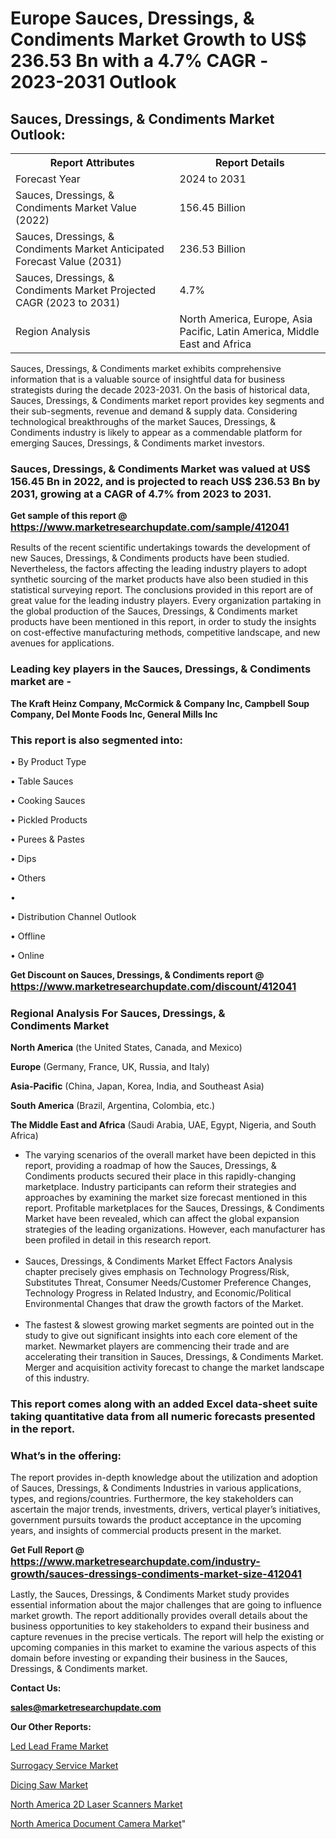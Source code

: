 # Europe Sauces, Dressings, & Condiments Market Growth to US$ 236.53 Bn with a 4.7% CAGR - 2023-2031 Outlook

<html>
<body>

<h2>Sauces, Dressings, & Condiments Market Outlook:</h2>

<table>
  <tr>
    <th>Report Attributes</th>
    <th>Report Details</th>
  </tr>
  <tr>
    <td>Forecast Year</td>
    <td>2024 to 2031</td>
  </tr>
  <tr>
    <td>Sauces, Dressings, & Condiments Market Value (2022)</td>
    <td>156.45 Billion</td>
  </tr>
  <tr>
    <td>Sauces, Dressings, & Condiments Market Anticipated Forecast Value (2031)</td>
    <td>236.53 Billion</td>
  </tr>
  <tr>
    <td>Sauces, Dressings, & Condiments Market Projected CAGR (2023 to 2031)</td>
    <td>4.7%</td>
  </tr>
  <tr>
    <td>Region Analysis</td>
    <td>North America, Europe, Asia Pacific, Latin America, Middle East and Africa</td>
  </tr>
</table>

</body>
</html>

Sauces, Dressings, & Condiments market exhibits comprehensive information that is a valuable source of insightful data for business strategists during the decade 2023-2031. On the basis of historical data, Sauces, Dressings, & Condiments market report provides key segments and their sub-segments, revenue and demand &amp; supply data. Considering technological breakthroughs of the market Sauces, Dressings, & Condiments industry is likely to appear as a commendable platform for emerging Sauces, Dressings, & Condiments market investors.

<strong><h3>Sauces, Dressings, & Condiments Market was valued at US$ 156.45 Bn in 2022, and is projected to reach US$ 236.53 Bn by 2031, growing at a CAGR of 4.7% from 2023 to 2031.</h3></strong>

<strong>Get sample of this report @ <a href=https://www.marketresearchupdate.com/sample/412041><font size=3 color=#0000ff>https://www.marketresearchupdate.com/sample/412041</font></a></strong>

Results of the recent scientific undertakings towards the development of new Sauces, Dressings, & Condiments products have been studied. Nevertheless, the factors affecting the leading industry players to adopt synthetic sourcing of the market products have also been studied in this statistical surveying report. The conclusions provided in this report are of great value for the leading industry players. Every organization partaking in the global production of the Sauces, Dressings, & Condiments market products have been mentioned in this report, in order to study the insights on cost-effective manufacturing methods, competitive landscape, and new avenues for applications.

<strong><h3>Leading key players in the Sauces, Dressings, & Condiments market are -</h3></strong>

<strong>The Kraft Heinz Company, McCormick & Company Inc, Campbell Soup Company, Del Monte Foods Inc, General Mills Inc</strong>

<strong><h3>This report is also segmented into:</h3></strong>

• By Product Type

• Table Sauces

• Cooking Sauces

• Pickled Products

• Purees & Pastes

• Dips

• Others

• 

• Distribution Channel Outlook 

• Offline

• Online

<strong>Get Discount on Sauces, Dressings, & Condiments report @ <a href=https://www.marketresearchupdate.com/discount/412041><font size=3 color=#0000ff>https://www.marketresearchupdate.com/discount/412041</font></a></strong>

<strong><h3>Regional Analysis For Sauces, Dressings, & Condiments Market</h3></strong>

<strong>North America</strong> (the United States, Canada, and Mexico)

<strong>Europe</strong> (Germany, France, UK, Russia, and Italy)

<strong>Asia-Pacific</strong> (China, Japan, Korea, India, and Southeast Asia)

<strong>South America</strong> (Brazil, Argentina, Colombia, etc.)

<strong>The Middle East and Africa</strong> (Saudi Arabia, UAE, Egypt, Nigeria, and South Africa)

<ul>
  <li>The varying scenarios of the overall market have been depicted in this report, providing a roadmap of how the Sauces, Dressings, & Condiments products secured their place in this rapidly-changing marketplace. Industry participants can reform their strategies and approaches by examining the market size forecast mentioned in this report. Profitable marketplaces for the Sauces, Dressings, & Condiments Market have been revealed, which can affect the global expansion strategies of the leading organizations. However, each manufacturer has been profiled in detail in this research report.</li><br>
  <li>Sauces, Dressings, & Condiments Market Effect Factors Analysis chapter precisely gives emphasis on Technology Progress/Risk, Substitutes Threat, Consumer Needs/Customer Preference Changes, Technology Progress in Related Industry, and Economic/Political Environmental Changes that draw the growth factors of the Market.</li><br>
  <li>The fastest &amp; slowest growing market segments are pointed out in the study to give out significant insights into each core element of the market. Newmarket players are commencing their trade and are accelerating their transition in Sauces, Dressings, & Condiments Market. Merger and acquisition activity forecast to change the market landscape of this industry.</li>
</ul>
<strong><h3>This report comes along with an added Excel data-sheet suite taking quantitative data from all numeric forecasts presented in the report.</h3></strong>

<strong><h3>What’s in the offering:</h3></strong> The report provides in-depth knowledge about the utilization and adoption of Sauces, Dressings, & Condiments Industries in various applications, types, and regions/countries. Furthermore, the key stakeholders can ascertain the major trends, investments, drivers, vertical player’s initiatives, government pursuits towards the product acceptance in the upcoming years, and insights of commercial products present in the market.

<strong>Get Full Report @ <a href=https://www.marketresearchupdate.com/industry-growth/sauces-dressings-condiments-market-size-412041><font size=3 color=#0000ff>https://www.marketresearchupdate.com/industry-growth/sauces-dressings-condiments-market-size-412041</font></a></strong>

Lastly, the Sauces, Dressings, & Condiments Market study provides essential information about the major challenges that are going to influence market growth. The report additionally provides overall details about the business opportunities to key stakeholders to expand their business and capture revenues in the precise verticals. The report will help the existing or upcoming companies in this market to examine the various aspects of this domain before investing or expanding their business in the Sauces, Dressings, & Condiments market.

<strong>Contact Us:</strong>

<strong>sales@marketresearchupdate.com</strong>

<strong>Our Other Reports:</strong>

<a href=https://www.linkedin.com/pulse/led-lead-frame-market-analysis-understanding-current-future>Led Lead Frame Market</a>

<a href=https://www.linkedin.com/pulse/surrogacy-service-market-size-analysis-leading-manufacturers>Surrogacy Service Market</a>

<a href=https://www.linkedin.com/pulse/dicing-saw-market-2023-analysis-growth>Dicing Saw Market</a>

<a href=https://www.linkedin.com/pulse/north-america-2d-laser-scanners-market-2023>North America 2D Laser Scanners Market</a>

<a href=https://www.linkedin.com/pulse/north-america-document-camera-market-growth>North America Document Camera Market</a>"
